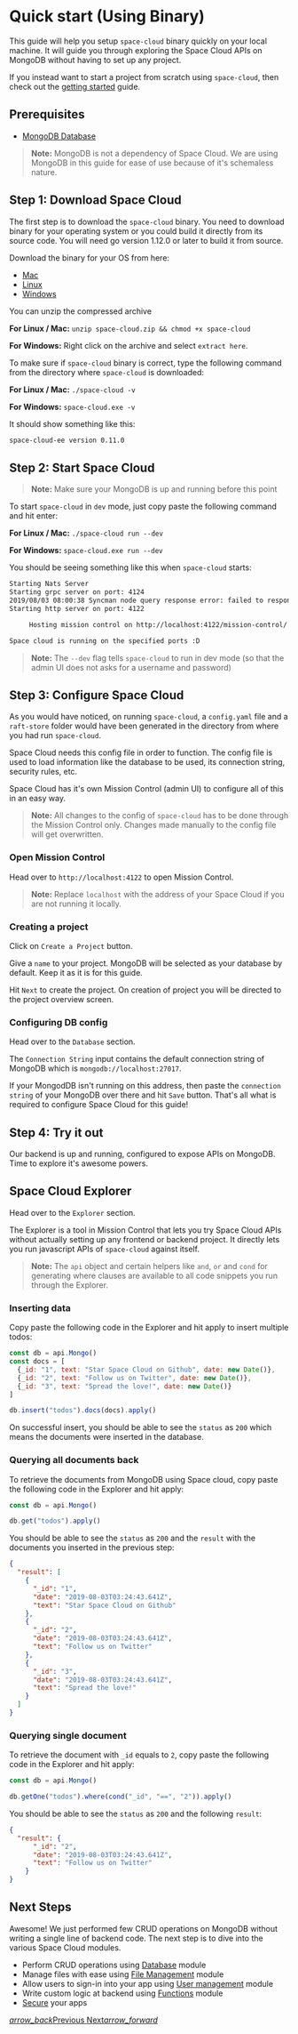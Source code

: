 # Quick start (Using Binary)

This guide will help you setup `space-cloud` binary quickly on your local machine. It will guide you through exploring the Space Cloud APIs on MongoDB without having to set up any project.

If you instead want to start a project from scratch using `space-cloud`, then check out the [getting started](/docs/getting-started) guide.

## Prerequisites

- [MongoDB Database](https://docs.mongodb.com/manual/installation/)

> **Note:** MongoDB is not a dependency of Space Cloud. We are using MongoDB in this guide for ease of use because of it's schemaless nature.

## Step 1: Download Space Cloud

The first step is to download the `space-cloud` binary. You need to download binary for your operating system or you could build it directly from its source code. You will need go version 1.12.0 or later to build it from source.

Download the binary for your OS from here:

- [Mac](https://spaceuptech.com/downloads/darwin/space-cloud.zip)
- [Linux](https://spaceuptech.com/downloads/linux/space-cloud.zip)
- [Windows](https://spaceuptech.com/downloads/windows/space-cloud.zip)

You can unzip the compressed archive

**For Linux / Mac:** `unzip space-cloud.zip && chmod +x space-cloud`

**For Windows:** Right click on the archive and select `extract here`.

To make sure if `space-cloud` binary is correct, type the following command from the directory where `space-cloud` is downloaded:

**For Linux / Mac:** `./space-cloud -v`

**For Windows:** `space-cloud.exe -v`

It should show something like this:
```bash
space-cloud-ee version 0.11.0
```

## Step 2: Start Space Cloud
> **Note:** Make sure your MongoDB is up and running before this point

To start `space-cloud` in `dev` mode, just copy paste the following command and hit enter:

**For Linux / Mac:** `./space-cloud run --dev`

**For Windows:** `space-cloud.exe run --dev`

You should be seeing something like this when `space-cloud` starts:

```bash
Starting Nats Server
Starting grpc server on port: 4124
2019/08/03 08:00:38 Syncman node query response error: failed to respond to key query: response is past the deadline
Starting http server on port: 4122

	 Hosting mission control on http://localhost:4122/mission-control/

Space cloud is running on the specified ports :D
``` 

> **Note:** The `--dev` flag tells `space-cloud` to run in dev mode (so that the admin UI does not asks for a username and password)

## Step 3: Configure Space Cloud

As you would have noticed, on running `space-cloud`, a `config.yaml` file and a `raft-store` folder would have been generated in the directory from where you had run `space-cloud`.

Space Cloud needs this config file in order to function. The config file is used to load information like the database to be used, its connection string, security rules, etc. 

Space Cloud has it's own Mission Control (admin UI) to configure all of this in an easy way. 

> **Note:** All changes to the config of `space-cloud` has to be done through the Mission Control only. Changes made manually to the config file will get overwritten. 


### Open Mission Control

Head over to `http://localhost:4122` to open Mission Control.

> **Note:** Replace `localhost` with the address of your Space Cloud if you are not running it locally. 

### Creating a project
Click on `Create a Project` button. 

Give a `name` to your project. MongoDB will be selected as your database by default. Keep it as it is for this guide.

Hit `Next` to create the project. On creation of project you will be directed to the project overview screen. 

### Configuring DB config

Head over to the `Database` section.

The `Connection String` input contains the default connection string of MongoDB which is `mongodb://localhost:27017`.

If your MongodDB isn't running on this address, then paste the `connection string` of your MongoDB over there and hit `Save` button. That's all what is required to configure Space Cloud for this guide!

## Step 4: Try it out

Our backend is up and running, configured to expose APIs on MongoDB. Time to explore it's awesome powers. 

## Space Cloud Explorer 

Head over to the `Explorer` section. 

The Explorer is a tool in Mission Control that lets you try Space Cloud APIs without actually setting up any frontend or backend project. It directly lets you run javascript APIs of `space-cloud` against itself.  

> **Note:** The `api` object and certain helpers like `and`, `or` and `cond` for generating where clauses are available to all code snippets you run through the Explorer.

### Inserting data

Copy paste the following code in the Explorer and hit apply to insert multiple todos:

```js
const db = api.Mongo()
const docs = [
  {_id: "1", text: "Star Space Cloud on Github", date: new Date()},
  {_id: "2", text: "Follow us on Twitter", date: new Date()},
  {_id: "3", text: "Spread the love!", date: new Date()}
]

db.insert("todos").docs(docs).apply()
```

On successful insert, you should be able to see the `status` as `200` which means the documents were inserted in the database.

### Querying all documents back
To retrieve the documents from MongoDB using Space cloud, copy paste the following code in the Explorer and hit apply:

```js
const db = api.Mongo()

db.get("todos").apply()
```

You should be able to see the `status` as `200` and the `result` with the documents you inserted in the previous step:
```json
{
  "result": [
    {
      "_id": "1",
      "date": "2019-08-03T03:24:43.641Z",
      "text": "Star Space Cloud on Github"
    },
    {
      "_id": "2",
      "date": "2019-08-03T03:24:43.641Z",
      "text": "Follow us on Twitter"
    },
    {
      "_id": "3",
      "date": "2019-08-03T03:24:43.641Z",
      "text": "Spread the love!"
    }
  ]
}
```

### Querying single document
To retrieve the document with `_id` equals to `2`, copy paste the following code in the Explorer and hit apply:

```js
const db = api.Mongo()

db.getOne("todos").where(cond("_id", "==", "2")).apply()
```

You should be able to see the `status` as `200` and the following `result`:
```json
{
  "result": {
      "_id": "2",
      "date": "2019-08-03T03:24:43.641Z",
      "text": "Follow us on Twitter"
    }
}
```


## Next Steps

Awesome! We just performed few CRUD operations on MongoDB without writing a single line of backend code. The next step is to dive into the various Space Cloud modules.

- Perform CRUD operations using [Database](/docs/database/) module
- Manage files with ease using [File Management](/docs/file-storage) module
- Allow users to sign-in into your app using [User management](/docs/user-management) module
- Write custom logic at backend using [Functions](/docs/functions/) module
- [Secure](/docs/security) your apps

<div class="btns-wrapper">
  <a href="/docs/quick-start/overview" class="waves-effect waves-light btn primary-btn-border btn-small">
    <i class="material-icons btn-with-icon">arrow_back</i>Previous
  </a>
  <a href="/docs/quick-start/sample-apps" class="waves-effect waves-light btn primary-btn-fill btn-small">
    Next<i class="material-icons btn-with-icon">arrow_forward</i>
  </a>
</div>
